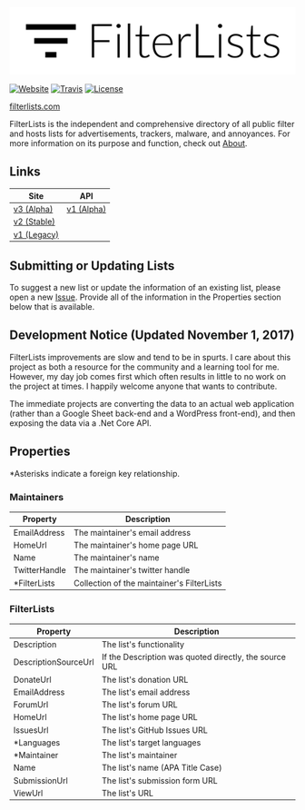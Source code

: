 ![FilterLists](https://github.com/collinbarrett/FilterLists/blob/master/imgs/logo_filterlists.png)

[![Website](https://img.shields.io/website-up-down-green-red/http/shields.io.svg)](https://filterlists.com/)
[![Travis](https://img.shields.io/travis/collinbarrett/FilterLists.svg?label=travis)](https://travis-ci.org/collinbarrett/FilterLists)
[![License](https://img.shields.io/badge/License-GPLv3-blue.svg)](https://github.com/collinbarrett/FilterLists/blob/master/LICENSE)

[filterlists.com](https://filterlists.com)

FilterLists is the independent and comprehensive directory of all public filter and hosts lists for advertisements, trackers, malware, and annoyances. For more information on its purpose and function, check out [About](https://filterlists.com/about/).

## Links
| Site                                        | API                                               |
| ------------------------------------------- | ------------------------------------------------- |
| [v3 (Alpha)](https://beta.filterlists.com/) | [v1 (Alpha)](https://api.filterlists.com/docs) |
| [v2 (Stable)](https://filterlists.com/)     |                                                   |
| [v1 (Legacy)](https://v1.filterlists.com/)  |                                                   |

## Submitting or Updating Lists

To suggest a new list or update the information of an existing list, please open a new [Issue](https://github.com/collinbarrett/FilterLists/issues). Provide all of the information in the Properties section below that is available.

## Development Notice (Updated November 1, 2017)
FilterLists improvements are slow and tend to be in spurts. I care about this project as both a resource for the community and a learning tool for me. However, my day job comes first which often results in little to no work on the project at times. I happily welcome anyone that wants to contribute.

The immediate projects are converting the data to an actual web application (rather than a Google Sheet back-end and a WordPress front-end), and then exposing the data via a .Net Core API.

## Properties
*Asterisks indicate a foreign key relationship.

### Maintainers

| Property      | Description                                |
|---------------|--------------------------------------------|
| EmailAddress  | The maintainer's email address             |
| HomeUrl       | The maintainer's home page URL             |
| Name          | The maintainer's name                      |
| TwitterHandle | The maintainer's twitter handle            |
| *FilterLists  | Collection of the maintainer's FilterLists |

### FilterLists

| Property             | Description                                            |
|----------------------|--------------------------------------------------------|
| Description          | The list's functionality                               |
| DescriptionSourceUrl | If the Description was quoted directly, the source URL |
| DonateUrl            | The list's donation URL                                |
| EmailAddress         | The list's email address                               |
| ForumUrl             | The list's forum URL                                   |
| HomeUrl              | The list's home page URL                               |
| IssuesUrl            | The list's GitHub Issues URL                           |
| *Languages           | The list's target languages                            |
| *Maintainer          | The list's maintainer                                  |
| Name                 | The list's name (APA Title Case)                       |
| SubmissionUrl        | The list's submission form URL                         |
| ViewUrl              | The list's URL                                         |